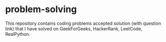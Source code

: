 # problem-solving
This repository contains coding problems accepted solution (with question link) that I have solved on GeekForGeeks, HackerRank, LeetCode, RealPython.
